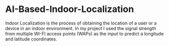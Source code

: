 # AI-Based-Indoor-Localization
Indoor Localization is the process of obtaining the location of a user or a device in an indoor environment. In my project I used the signal strength from multiple WI-FI access points (WAPs) as the input to predict a longitude and latitude coordinates. 
